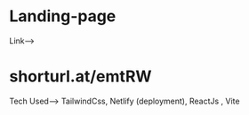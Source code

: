 # Landing-page

Link--> 
# shorturl.at/emtRW

Tech Used--> TailwindCss, Netlify (deployment), ReactJs , Vite 
